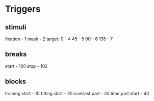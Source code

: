 Triggers
========

stimuli
-------

fixation   - 1
mask       - 2
target:
       0   - 4
       45  - 5
       90  - 6
       135 - 7

breaks
------
start - 100
stop  - 102

blocks
------
training start  - 10
fitting  start  - 20
contrast part   - 30
time part start - 40